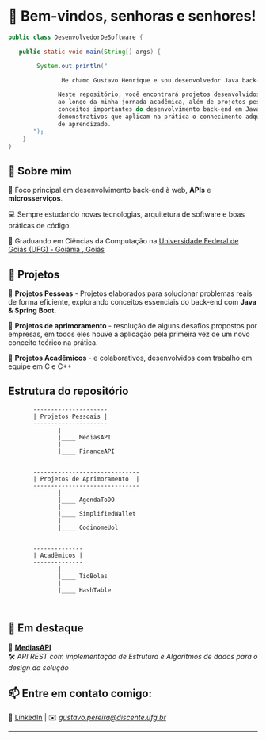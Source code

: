 

# **👋 Bem-vindos, senhoras e senhores!**  


```java
public class DesenvolvedorDeSoftware {

   public static void main(String[] args) {

        System.out.println("

               Me chamo Gustavo Henrique e sou desenvolvedor Java back-end;  

              Neste repositório, você encontrará projetos desenvolvidos tanto individualmente quanto em equipe
              ao longo da minha jornada acadêmica, além de projetos pessoais com foco didático,que exploram
              conceitos importantes do desenvolvimento back-end em Java. Também compartilho projetos
              demonstrativos que aplicam na prática o conhecimento adquirido durante o processo contínuo
              de aprendizado.
       ");
    }
}

```


## 🚀 **Sobre mim**  

🎯 Foco principal em desenvolvimento back-end à web, **APIs** e **microsserviços**.  

💻 Sempre estudando novas tecnologias, arquitetura de software e boas práticas de código.  

📖 Graduando em Ciências da Computação na [Universidade Federal de Goiás (UFG) - Goiânia , Goiás](https://inf.ufg.br/p/ciencia-computacao)

## 📂 **Projetos**  
🔹 **Projetos Pessoas** - Projetos elaborados para solucionar problemas reais de forma eficiente, explorando conceitos essenciais do back-end com **Java & Spring Boot**. 

🔹 **Projetos de aprimoramento** - resolução de alguns desafios propostos por empresas, em todos eles houve a aplicação pela primeira vez de um novo conceito teórico na prática.  

🔹 **Projetos Acadêmicos** - e colaborativos, desenvolvidos com trabalho em equipe em C e C++

## Estrutura do repositório

```
       --------------------- 
       | Projetos Pessoais |                                                                                         
       ---------------------
              |
              |____ MediasAPI
              |
              |____ FinanceAPI


       ------------------------------
       | Projetos de Aprimoramento  |
       ------------------------------
              |
              |____ AgendaToDO
              |
              |____ SimplifiedWallet
              |
              |____ CodinomeUol


       -------------- 
       | Acadêmicos |
       --------------
              |
              |____ TioBolas
              |
              |____ HashTable

       
```

## 🌟 **Em destaque**  
📌 [**MediasAPI**](https://github.com/seu-usuario/projeto1)  
🛠 *API REST com implementação de Estrutura e Algoritmos de dados para o design da solução*  
 

## 📫 **Entre em contato comigo:**  
🔗 [LinkedIn](www.linkedin.com/in/gustavohpereiradev) | ✉️ *gustavo.pereira@discente.ufg.br*  

---
